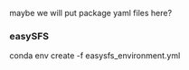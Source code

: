 maybe we will put package yaml files here?

### easySFS
conda env create -f easysfs_environment.yml
